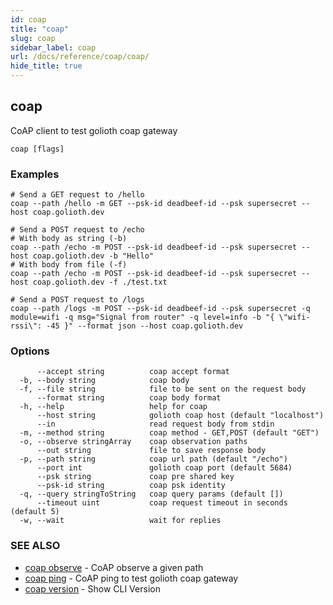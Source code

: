 ```yaml
---
id: coap
title: "coap"
slug: coap
sidebar_label: coap
url: /docs/reference/coap/coap/
hide_title: true
---
```

## coap

CoAP client to test golioth coap gateway

```
coap [flags]
```

### Examples

```
# Send a GET request to /hello
coap --path /hello -m GET --psk-id deadbeef-id --psk supersecret --host coap.golioth.dev

# Send a POST request to /echo
# With body as string (-b)
coap --path /echo -m POST --psk-id deadbeef-id --psk supersecret --host coap.golioth.dev -b "Hello"
# With body from file (-f)
coap --path /echo -m POST --psk-id deadbeef-id --psk supersecret --host coap.golioth.dev -f ./test.txt

# Send a POST request to /logs
coap --path /logs -m POST --psk-id deadbeef-id --psk supersecret -q module=wifi -q msg="Signal from router" -q level=info -b "{ \"wifi-rssi\": -45 }" --format json --host coap.golioth.dev
```

### Options

```
      --accept string          coap accept format
  -b, --body string            coap body
  -f, --file string            file to be sent on the request body
      --format string          coap body format
  -h, --help                   help for coap
      --host string            golioth coap host (default "localhost")
      --in                     read request body from stdin
  -m, --method string          coap method - GET,POST (default "GET")
  -o, --observe stringArray    coap observation paths
      --out string             file to save response body
  -p, --path string            coap url path (default "/echo")
      --port int               golioth coap port (default 5684)
      --psk string             coap pre shared key
      --psk-id string          coap psk identity
  -q, --query stringToString   coap query params (default [])
      --timeout uint           coap request timeout in seconds (default 5)
  -w, --wait                   wait for replies
```

### SEE ALSO

* [coap observe](/docs/reference/coap/coap_observe/)	 - CoAP observe a given path
* [coap ping](/docs/reference/coap/coap_ping/)	 - CoAP ping to test golioth coap gateway
* [coap version](/docs/reference/coap/coap_version/)	 - Show CLI Version

